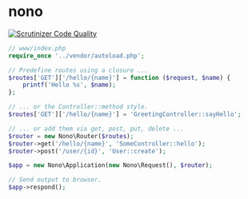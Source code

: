 # nono
[![Scrutinizer Code Quality](https://scrutinizer-ci.com/g/nimmneun/nono/badges/quality-score.png?b=master)](https://scrutinizer-ci.com/g/nimmneun/nono/?branch=master)

```php
// www/index.php
require_once '../vendor/autoload.php';

// Predefine routes using a closure ...
$routes['GET']['/hello/{name}'] = function ($request, $name) {
    printf('Hello %s', $name);
};

// ... or the Controller::method style. 
$routes['GET']['/hello/{name}'] = 'GreetingController::sayHello';

// ... or add them via get, post, put, delete ...
$router = new Nono\Router($routes);
$router->get('/hello/{name}', 'SomeController::hello');
$router->post('/user/{id}', 'User::create');

$app = new Nono\Application(new Nono\Request(), $router);

// Send output to browser.
$app->respond();
```
